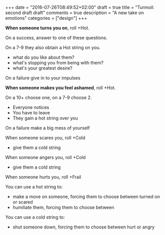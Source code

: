 +++
date = "2016-07-26T08:49:52+02:00"
draft = true
title = "Turmoil: second draft draft"
comments = true
description = "A new take on emotions"
categories = ["design"]
+++

**When someone turns you on**, roll +Hot.

On a success, answer to one of these questions.

On a 7-9 they also obtain a Hot string on you.

- what do you like about them?
- what's stopping you from being with them?
- what's your greatest desire?

On a failure give in to your impulses

**When someone makes you feel ashamed**, roll +Hot.

On a 10+ choose one, on a 7-9 choose 2.

- Everyone notices
- You have to leave
- They gain a hot string over you

On a failure make a big mess of yourself

When someone scares you, roll +Cold
- give them a cold string

When someone angers you, roll +Cold
- give them a cold string

When someone hurts you, roll +Frail

You can use a hot string to:
- make a move on someone, forcing them to choose between turned on or scared
- humiliate them, forcing them to choose between

You can use a cold string to:
- shut someone down, forcing them to choose between hurt or angry
